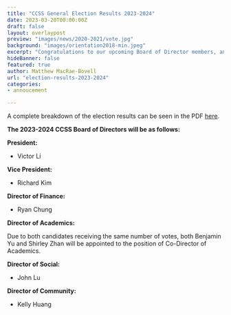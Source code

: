 ```yaml
---
title: "CCSS General Election Results 2023-2024"
date: 2023-03-20T00:00:00Z
draft: false
layout: overlaypost
preview: "images/news/2020-2021/vote.jpg"
background: "images/orientation2018-min.jpeg"
excerpt: "Congratulations to our upcoming Board of Director members, and thank you to all candidates for getting involved with the CCSS!"
hideBanner: false
featured: true
author: Matthew MacRae-Bovell
url: "election-results-2023-2024"
categories:
- annoucement

---
```


A complete breakdown of the election results can be seen in the PDF [here](/pdfs/2022-2023/CCSS-2023-election-results.pdf).

**The 2023-2024 CCSS Board of Directors will be as follows:**

**President:**
- Victor Li

**Vice President:**
- Richard Kim

**Director of Finance:**
- Ryan Chung

**Director of Academics:**

Due to both candidates receiving the same number of votes, both Benjamin Yu and Shirley Zhan will be appointed to the position of Co-Director of Academics.

**Director of Social:**
- John Lu

**Director of Community:**
- Kelly Huang
